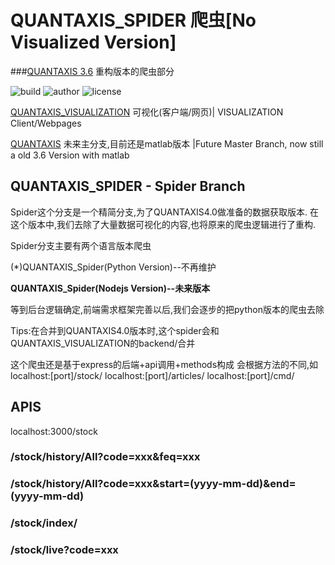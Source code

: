 # QUANTAXIS_SPIDER 爬虫[No Visualized Version]
###[QUANTAXIS 3.6](https://github.com/yutiansut/QUANTAXIS) 重构版本的爬虫部分


![build](https://img.shields.io/badge/Build-passing-green.svg)
![author](https://img.shields.io/badge/Powered%20by-%20%20yutiansut-red.svg)
![license](https://img.shields.io/badge/License-%20MIT-brightgreen.svg)

[QUANTAXIS_VISUALIZATION](https://github.com/yutiansut/QUANTAXIS_VISUALIZATION) 可视化(客户端/网页)| VISUALIZATION Client/Webpages

[QUANTAXIS](https://github.com/yutiansut/QUANTAXIS)  未来主分支,目前还是matlab版本 |Future Master Branch, now still a old 3.6 Version with matlab


## QUANTAXIS_SPIDER - Spider Branch

Spider这个分支是一个精简分支,为了QUANTAXIS4.0做准备的数据获取版本.
在这个版本中,我们去除了大量数据可视化的内容,也将原来的爬虫逻辑进行了重构.

Spider分支主要有两个语言版本爬虫

(*)QUANTAXIS_Spider(Python Version)--不再维护

**QUANTAXIS_Spider(Nodejs Version)--未来版本**

等到后台逻辑确定,前端需求框架完善以后,我们会逐步的把python版本的爬虫去除

Tips:在合并到QUANTAXIS4.0版本时,这个spider会和QUANTAXIS_VISUALIZATION的backend/合并


这个爬虫还是基于express的后端+api调用+methods构成
会根据方法的不同,如
localhost:[port]/stock/
localhost:[port]/articles/
localhost:[port]/cmd/

## APIS

localhost:3000/stock
### /stock/history/All?code=xxx&feq=xxx

    
### /stock/history/All?code=xxx&start=(yyyy-mm-dd)&end=(yyyy-mm-dd)


### /stock/index/
### /stock/live?code=xxx
